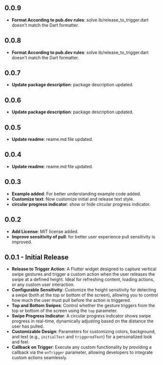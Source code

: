 ## 0.0.9

- **Format According to pub.dev rules**: solve ib/release_to_trigger.dart doesn't match the Dart formatter.
  
## 0.0.8

- **Format According to pub.dev rules**: solve ib/release_to_trigger.dart doesn't match the Dart formatter.
  
## 0.0.7

- **Update package description**: package description updated.
  
## 0.0.6

- **Update package description**: package description updated.

## 0.0.5

- **Update readme**: reame.md file updated.

## 0.0.4

- **Update readme**: reame.md file updated.
  
## 0.0.3

- **Example added**: For better understanding example code added.
- **Customize text**: Now customize initial and release text style.
- **circular progress indicator**: show or hide circular progress indicator.

## 0.0.2

- **Add License**: MIT license added.
- **Improve sensitivity of pull**: for better user experience pull sensitivity is improved.

## 0.0.1 - Initial Release

- **Release to Trigger Action**: A Flutter widget designed to capture vertical swipe gestures and trigger a custom action when the user releases the swipe at a defined height. Ideal for refreshing content, loading actions, or any custom user interaction.
- **Configurable Sensitivity**: Customize the height sensitivity for detecting a swipe (both at the top or bottom of the screen), allowing you to control how much the user must pull before the action is triggered.
- **Top and Bottom Swipes**: Control whether the gesture triggers from the top or bottom of the screen using the `top` parameter.
- **Swipe Progress Indicator**: A circular progress indicator shows swipe progress in real-time, dynamically adjusting based on the distance the user has pulled.
- **Customizable Design**: Parameters for customizing colors, background, and text (e.g., `initialText` and `triggeredText`) for a personalized look and feel.
- **Callback on Trigger**: Execute any custom functionality by providing a callback via the `onTrigger` parameter, allowing developers to integrate custom actions seamlessly.
